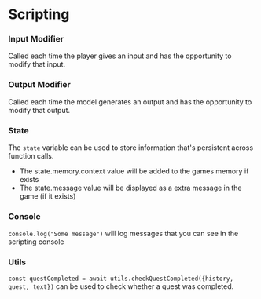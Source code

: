 # Scripting

### Input Modifier
Called each time the player gives an input and has the opportunity to modify that input. 

### Output Modifier
Called each time the model generates an output and has the opportunity to modify that output. 

### State
The `state` variable can be used to store information that's persistent across function calls. 
* The state.memory.context value will be added to the games memory if exists
* The state.message value will be displayed as a extra message in the game (if it exists) 

### Console
`console.log("Some message")` will log messages that you can see in the scripting console
  
### Utils
`const questCompleted = await utils.checkQuestCompleted({history, quest, text})` can be used to check whether a quest was completed.
